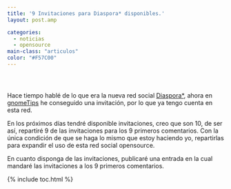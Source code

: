 ```yaml
---
title: '9 Invitaciones para Diaspora* disponibles.'
layout: post.amp

categories:
  - noticias
  - opensource
main-class: "articulos"
color: "#F57C00"
---
```

<div class="icodias" style="padding:1em;">
</div>

Hace tiempo hablé de lo que era la nueva red social [Diaspora*][1], ahora en <a target="_blank" href="http://gnometips.com/">gnomeTips</a> he conseguido una invitación, por lo que ya tengo cuenta en esta red.

En los próximos días tendré disponible invitaciones, creo que son 10, de ser así, repartiré 9 de las invitaciones para los 9 primeros comentarios. Con la única condición de que se haga lo mismo que estoy haciendo yo, repartirlas para expandir el uso de esta red social opensource.

En cuanto disponga de las invitaciones, publicaré una entrada en la cual mandaré las invitaciones a los 9 primeros comentarios.


<!--ad-->



 [1]: https://elbauldelprogramador.com/diaspora-la-red-social-libre/

{% include toc.html %}

